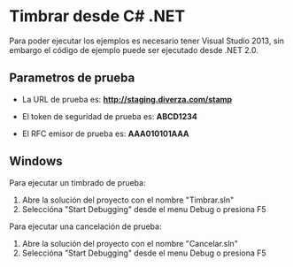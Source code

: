 # Timbrar desde C# .NET

Para poder ejecutar los ejemplos es necesario tener Visual Studio 2013, sin embargo el código de ejemplo puede ser ejecutado desde .NET 2.0.

## Parametros de prueba

- La URL de prueba es: **http://staging.diverza.com/stamp**

- El token de seguridad de prueba es: **ABCD1234**

- El RFC emisor de prueba es: **AAA010101AAA**

## Windows
Para ejecutar un timbrado de prueba:

1. Abre la solución del proyecto con el nombre "Timbrar.sln"
2. Seleccióna "Start Debugging" desde el menu Debug o presiona F5

Para ejecutar una cancelación de prueba:

1. Abre la solución del proyecto con el nombre "Cancelar.sln"
2. Seleccióna "Start Debugging" desde el menu Debug o presiona F5